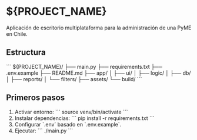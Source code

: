 # ${PROJECT_NAME}

Aplicación de escritorio multiplataforma para la administración de una PyME en Chile.

## Estructura

\`\`\`
${PROJECT_NAME}/
├── main.py
├── requirements.txt
├── .env.example
├── README.md
├── app/
│   ├── ui/
│   ├── logic/
│   ├── db/
│   ├── reports/
│   └── filters/
├── assets/
└── build/
\`\`\`

## Primeros pasos

1. Activar entorno:
   \`\`\`
   source venv/bin/activate
   \`\`\`
2. Instalar dependencias:
   \`\`\`
   pip install -r requirements.txt
   \`\`\`
3. Configurar \`.env\` basado en \`.env.example\`.
4. Ejecutar:
   \`\`\`
   ./main.py
   \`\`\`
